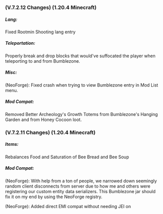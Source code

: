 ### **(V.7.2.12 Changes) (1.20.4 Minecraft)**

##### Lang:
Fixed Rootmin Shooting lang entry

##### Teleportation:
Properly break and drop blocks that would've suffocated the player when teleporting to and from Bumblezone.

##### Misc:
(NeoForge): Fixed crash when trying to view Bumblezone entry in Mod List menu.

##### Mod Compat:
Removed Better Archeology's Growth Totems from Bumblezone's Hanging Garden and from Honey Cocoon loot.


### **(V.7.2.11 Changes) (1.20.4 Minecraft)**

##### Items:
Rebalances Food and Saturation of Bee Bread and Bee Soup

##### Mod Compat:
(NeoForge): With help from a ton of people, we narrowed down seemingly random client disconnects from server due to how me and others
 were registering our custom entity data serializers. This Bumblezone jar should fix it on my end by using the NeoForge registry.

(NeoForge): Added direct EMI compat without needing JEI on
